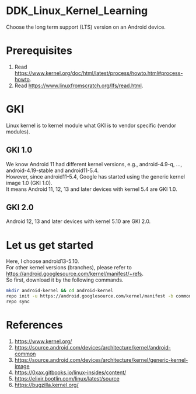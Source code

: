 # DDK_Linux_Kernel_Learning
Choose the long term support (LTS) version on an Android device.

# Prerequisites
1. Read https://www.kernel.org/doc/html/latest/process/howto.html#process-howto. </br>
2. Read https://www.linuxfromscratch.org/lfs/read.html. </br>

# GKI
Linux kernel is to kernel module what GKI is to vendor specific (vendor modules). </br>

## GKI 1.0
We know Android 11 had different kernel versions, e.g., android-4.9-q, ..., android-4.19-stable and android11-5.4. </br>
However, since android11-5.4, Google has started using the generic kernel image 1.0 (GKI 1.0). </br>
It means Android 11, 12, 13 and later devices with kernel 5.4 are GKI 1.0. </br>

## GKI 2.0
Android 12, 13 and later devices with kernel 5.10 are GKI 2.0. </br>

# Let us get started
Here, I choose android13-5.10. </br> 
For other kernel versions (branches), please refer to https://android.googlesource.com/kernel/manifest/+refs. </br> 
So first, download it by the following commands.

```sh
mkdir android-kernel && cd android-kernel
repo init -u https://android.googlesource.com/kernel/manifest -b common-android13-5.10-lts
repo sync
```

# References
1. https://www.kernel.org/
2. https://source.android.com/devices/architecture/kernel/android-common
3. https://source.android.com/devices/architecture/kernel/generic-kernel-image
4. https://0xax.gitbooks.io/linux-insides/content/
5. https://elixir.bootlin.com/linux/latest/source
6. https://bugzilla.kernel.org/
